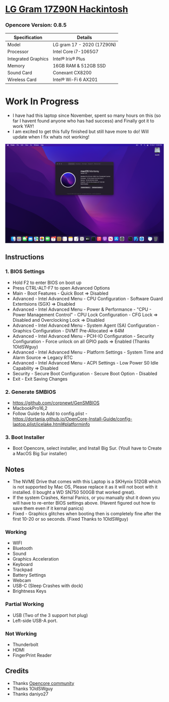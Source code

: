 # [LG Gram 17Z90N Hackintosh](https://www.lg.com/us/laptops/lg-17z90n-r.aac8u1-ultra-slim-laptop)
### Opencore Version: 0.8.5
| Specification       | Details                                 |
| ------------------- | --------------------------------------- |
| Model               | LG gram 17 - 2020 (17Z90N)              |
| Processor           | Intel Core i7-1065G7                    |
| Integrated Graphics | Intel® Iris® Plus                       |
| Memory              | 16GB RAM & 512GB SSD                    |
| Sound Card          | Conexant CX8200                         |
| Wireless Card       | Intel® Wi-Fi 6 AX201                    |

# Work In Progress
- I have had this laptop since November, spent so many hours on this (so far I havent found anyone who has had success) and Finally got it to work YAY!
- I am excited to get this fully finished but still have more to do! Will update when I fix whats not working!

![Screenshot](/Images/AboutThisMac-Monterey.png)

## Instructions
### 1. BIOS Settings
- Hold F2 to enter BIOS on boot up
- Press CTRL-ALT-F7 to open Advanced Options
- Main - Boot Features - Quick Boot => Disabled
- Advanced - Intel Advanced Menu - CPU Configuration - Software Guard Extentsions (SGX) => Disabled
- Advanced - Intel Advanced Menu - Power & Performance - "CPU - Power Management Control" - CPU Lock Configuration - CFG Lock => Disabled and Overclocking Lock => Disabled 
- Advanced - Intel Advanced Menu - System Agent (SA) Configuration - Graphics Configuration - DVMT Pre-Allocated => 64M
- Advanced - Intel Advanced Menu - PCH-IO Configuration - Security Configuration - Force unlock on all GPIO pads => Enabled (Thanks 1OldSWguy)
- Advanced - Intel Advanced Menu - Platform Settings - System Time and Alarm Source => Legacy RTC
- Advanced - Intel Advanced Menu - ACPI Settings - Low Power S0 Idle Capability => Disabled
- Security - Secure Boot Configuration - Secure Boot Option - Disabled
- Exit - Exit Saving Changes

### 2. Generate SMBIOS
- https://github.com/corpnewt/GenSMBIOS
- MacbookPro16,2
- Follow Guide to Add to config.plist - https://dortania.github.io/OpenCore-Install-Guide/config-laptop.plist/icelake.html#platforminfo

### 3. Boot Installer
- Boot Opencore, select installer, and Install Big Sur. (Youll have to Create a MacOS Big Sur installer)

## Notes
- The NVME Drive that comes with this Laptop is a SKHynix 512GB which is not supported by Mac OS, Please replace it as it will not boot with it installed. (I bought a WD SN750 500GB that worked great).
- If the system Crashes, Kernal Panics, or you manually shut it down you will have to re-enter BIOS settings above. (Havent figured out how to save them even if it kernal panics)
- Fixed - Graphics glitches when booting then is completely fine after the first 10-20 or so seconds. (Fixed Thanks to 1OldSWguy)

### Working
- WIFI
- Bluetooth
- Sound
- Graphics Acceleration
- Keyboard
- Trackpad
- Battery Settings
- Webcam
- USB-C (Sleep Crashes with dock)
- Brightness Keys

### Partial Working
- USB (Two of the 3 support hot plug)
- Left-side USB-A port.
### Not Working
- Thunderbolt
- HDMI
- FingerPrint Reader

## Credits
- Thanks [Opencore community](https://github.com/acidanthera/OpenCorePkg)
- Thanks 1OldSWguy
- Thanks daniyo27
